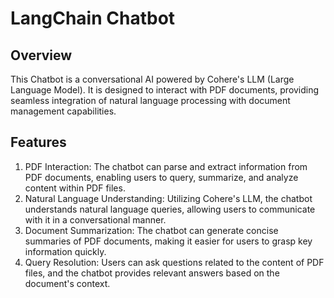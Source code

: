 # LangChain Chatbot

## Overview

This Chatbot is a conversational AI powered by Cohere's LLM (Large Language Model). It is designed to interact with PDF documents, providing seamless integration of natural language processing with document management capabilities.

## Features

1) PDF Interaction: The chatbot can parse and extract information from PDF documents, enabling users to query, summarize, and analyze content within PDF files.
2) Natural Language Understanding: Utilizing Cohere's LLM, the chatbot understands natural language queries, allowing users to communicate with it in a conversational manner.
3) Document Summarization: The chatbot can generate concise summaries of PDF documents, making it easier for users to grasp key information quickly.
4) Query Resolution: Users can ask questions related to the content of PDF files, and the chatbot provides relevant answers based on the document's context.
